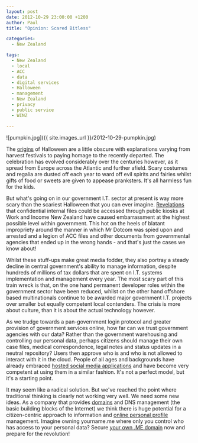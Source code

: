 ```yaml
---
layout: post
date: 2012-10-29 23:00:00 +1200
author: Paul
title: "Opinion: Scared Bitless"

categories:
  - New Zealand

tags:
  - New Zealand
  - local
  - ACC
  - data
  - digital services
  - Halloween
  - management
  - New Zealand
  - privacy
  - public service
  - WINZ

---
```


![pumpkin.jpg]({{ site.images_url }}/2012-10-29-pumpkin.jpg)

The [origins](http://en.wikipedia.org/wiki/Halloween) of Halloween are a little obscure with explanations varying from harvest festivals to paying homage to the recently departed. The celebration has evolved considerably over the centuries however, as it spread from Europe across the Atlantic and further afield. Scary costumes and regalia are dusted off each year to ward off evil spirits and fairies whilst gifts of food or sweets are given to appease pranksters. It's all harmless fun for the kids.

But what's going on in our government I.T. sector at present is way more scary than the scariest Halloween that you can ever imagine. [Revelations](http://publicaddress.net/onpoint/msds-leaky-servers/) that confidential internal files could be accessed through public kiosks at Work and Income New Zealand have caused embarrassment at the highest possible level within government. This hot on the heels of blatant impropriety around the manner in which Mr Dotcom was spied upon and arrested and a legion of ACC files and other documents from governmental agencies that ended up in the wrong hands - and that's just the cases we know about!

Whilst these stuff-ups make great media fodder, they also portray a steady decline in central government's ability to manage information, despite hundreds of millions of tax dollars that are spent on I.T. systems implementation and management every year. The most scary part of this train wreck is that, on the one hand permanent developer roles within the government sector have been reduced, whilst on the other hand offshore based multinationals continue to be awarded major government I.T. projects over smaller but equally competent local contenders. The crisis is more about culture, than it is about the actual technology however.

As we trudge towards a pan-government login protocol and greater provision of government services online, how far can we trust government agencies with our data? Rather than the government warehousing and controlling our personal data, perhaps citizens should manage their own case files, medical correspondence, legal notes and status updates in a neutral repository? Users then approve who is and who is not allowed to interact with it in the cloud. People of all ages and backgrounds have already embraced [hosted social media applications](https://iwantmyname.co.nz/services/social-network/) and have become very competent at using them in a similar fashion. It's not a perfect model, but it's a starting point.

It may seem like a radical solution. But we've reached the point where traditional thinking is clearly not working very well. We need some new ideas. As a company that provides [domains](https://iwantmyname.co.nz/domains) and DNS management (the basic building blocks of the Internet) we think there is huge potential for a citizen-centric approach to information and [online personal profile](https://iwantmyname.co.nz/services/personal-profile/) management. Imagine owning yourname.me where only you control who has access to your personal data? Secure [your own .ME domain](https://iwantmyname.co.nz/domains/me-montenegrean-domain-name-registration-for-montenegro) now and prepare for the revolution!
